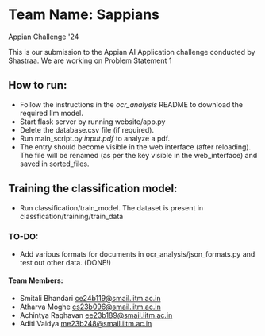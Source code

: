 # Team Name: Sappians
Appian Challenge '24

This is our submission to the Appian AI Application challenge conducted by Shastraa. 
We are working on Problem Statement 1



## How to run:
 - Follow the instructions in the _ocr_analysis_ README to download the required llm model.
 - Start flask server by running website/app.py
 - Delete the database.csv file (if required).
 - Run main\_script.py _input.pdf_ to analyze a pdf.
 - The entry should become visible in the web interface (after reloading). The file will be renamed (as per the key visible in the web\_interface) and saved in sorted\_files.

## Training the classification model:
 - Run classification/train_model. The dataset is present in classfication/training/train_data

### TO-DO:
 - Add various formats for documents in ocr\_analysis/json_formats.py and test out other data. (DONE!) 


#### Team Members:
- Smitali Bhandari ce24b119@smail.iitm.ac.in
- Atharva Moghe cs23b096@smail.iitm.ac.in
- Achintya Raghavan ee23b189@smail.iitm.ac.in
- Aditi Vaidya me23b248@smail.iitm.ac.in